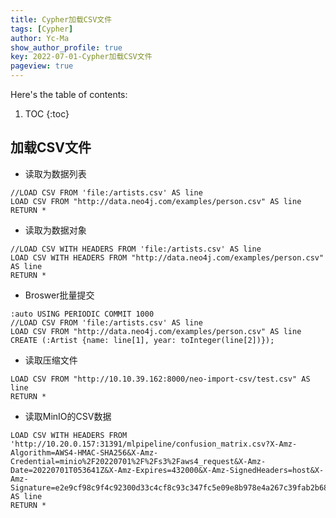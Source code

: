 ```yaml
---
title: Cypher加载CSV文件
tags: [Cypher]
author: Yc-Ma
show_author_profile: true
key: 2022-07-01-Cypher加载CSV文件
pageview: true
---
```


Here's the table of contents:
1. TOC
{:toc}

## 加载CSV文件
- 读取为数据列表
```
//LOAD CSV FROM 'file:/artists.csv' AS line
LOAD CSV FROM "http://data.neo4j.com/examples/person.csv" AS line
RETURN *
```

- 读取为数据对象
```
//LOAD CSV WITH HEADERS FROM 'file:/artists.csv' AS line
LOAD CSV WITH HEADERS FROM "http://data.neo4j.com/examples/person.csv" AS line
RETURN *
```

- Broswer批量提交
```
:auto USING PERIODIC COMMIT 1000
//LOAD CSV FROM 'file:/artists.csv' AS line
LOAD CSV FROM "http://data.neo4j.com/examples/person.csv" AS line
CREATE (:Artist {name: line[1], year: toInteger(line[2])});
```

- 读取压缩文件
```
LOAD CSV FROM "http://10.10.39.162:8000/neo-import-csv/test.csv" AS line
RETURN *
```

- 读取MinIO的CSV数据
```
LOAD CSV WITH HEADERS FROM 'http://10.20.0.157:31391/mlpipeline/confusion_matrix.csv?X-Amz-Algorithm=AWS4-HMAC-SHA256&X-Amz-Credential=minio%2F20220701%2F%2Fs3%2Faws4_request&X-Amz-Date=20220701T053641Z&X-Amz-Expires=432000&X-Amz-SignedHeaders=host&X-Amz-Signature=e2e9cf98c9f4c92300d33c4cf8c93c347fc5e09e8b978e4a267c39fab2b681b6' AS line
RETURN *
```


